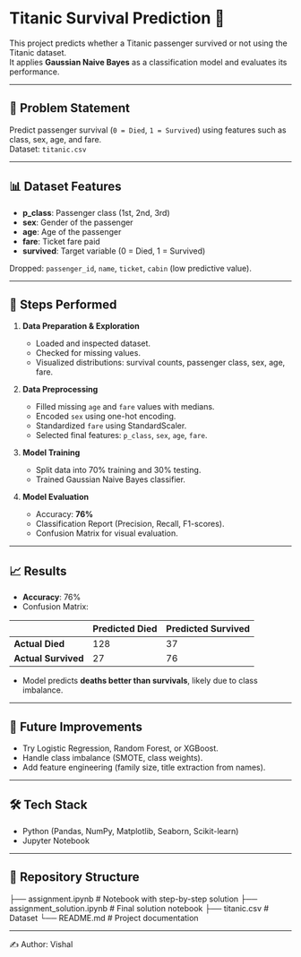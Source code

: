 # Titanic Survival Prediction 🚢

This project predicts whether a Titanic passenger survived or not using the Titanic dataset.  
It applies **Gaussian Naive Bayes** as a classification model and evaluates its performance.

---

## 📌 Problem Statement
Predict passenger survival (`0 = Died`, `1 = Survived`) using features such as class, sex, age, and fare.  
Dataset: `titanic.csv`

---

## 📊 Dataset Features
- **p_class**: Passenger class (1st, 2nd, 3rd)  
- **sex**: Gender of the passenger  
- **age**: Age of the passenger  
- **fare**: Ticket fare paid  
- **survived**: Target variable (0 = Died, 1 = Survived)  

Dropped: `passenger_id`, `name`, `ticket`, `cabin` (low predictive value).

---

## 🔎 Steps Performed
1. **Data Preparation & Exploration**
   - Loaded and inspected dataset.
   - Checked for missing values.
   - Visualized distributions: survival counts, passenger class, sex, age, fare.

2. **Data Preprocessing**
   - Filled missing `age` and `fare` values with medians.
   - Encoded `sex` using one-hot encoding.
   - Standardized `fare` using StandardScaler.
   - Selected final features: `p_class`, `sex`, `age`, `fare`.

3. **Model Training**
   - Split data into 70% training and 30% testing.
   - Trained Gaussian Naive Bayes classifier.

4. **Model Evaluation**
   - Accuracy: **76%**
   - Classification Report (Precision, Recall, F1-scores).
   - Confusion Matrix for visual evaluation.

---

## 📈 Results
- **Accuracy**: 76%  
- Confusion Matrix:  

|               | Predicted Died | Predicted Survived |
|---------------|----------------|---------------------|
| **Actual Died**     | 128            | 37                  |
| **Actual Survived** | 27             | 76                  |

- Model predicts **deaths better than survivals**, likely due to class imbalance.

---

## 🚀 Future Improvements
- Try Logistic Regression, Random Forest, or XGBoost.
- Handle class imbalance (SMOTE, class weights).
- Add feature engineering (family size, title extraction from names).

---

## 🛠️ Tech Stack
- Python (Pandas, NumPy, Matplotlib, Seaborn, Scikit-learn)  
- Jupyter Notebook  

---

## 📂 Repository Structure
├── assignment.ipynb            # Notebook with step-by-step solution
├── assignment_solution.ipynb   # Final solution notebook
├── titanic.csv                 # Dataset
└── README.md                   # Project documentation

---

✍️ Author: Vishal